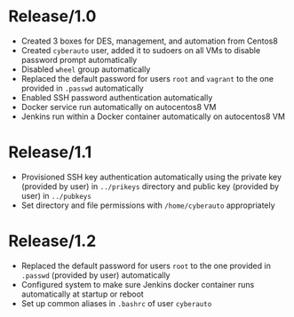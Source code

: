 # Release/1.0
- Created 3 boxes for DES, management, and automation from Centos8
- Created `cyberauto` user, added it to sudoers on all VMs to disable password prompt automatically
- Disabled `wheel` group automatically
- Replaced the default password for users `root` and `vagrant` to the one provided in `.passwd` automatically
- Enabled SSH password authentication automatically
- Docker service run automatically on autocentos8 VM
- Jenkins run within a Docker container automatically on autocentos8 VM

# Release/1.1
- Provisioned SSH key authentication automatically using the private key (provided by user) in `../prikeys` directory and public key (provided by user) in `../pubkeys`
- Set directory and file permissions with `/home/cyberauto` appropriately

 # Release/1.2
- Replaced the default password for users `root` to the one provided in `.passwd` (provided by user) automatically
- Configured system to make sure Jenkins docker container runs automatically at startup or reboot
- Set up common aliases in `.bashrc` of user `cyberauto`